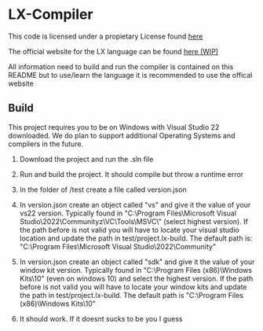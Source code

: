 # LX-Compiler

This code is licensed under a propietary License found [here](LICENSE)

The official website for the LX language can be found [here (WIP)](https://www.youtube.com/watch?v=dQw4w9WgXcQ)

All information need to build and run the compiler is contained on this README but to use/learn the language it is recommended to use the offical website

## Build

This project requires you to be on Windows with Visual Studio 22 downloaded. We do plan to support additional Operating Systems and compilers in the future.

1. Download the project and run the .sln file
   
2. Run and build the project. It should compile but throw a runtime error
  
3. In the folder of /test create a file called version.json
 
4. In version.json create an object called "vs" and give it the value of your vs22 version. Typically found in "C:\\Program Files\\Microsoft Visual Studio\\2022\\Communityz\\VC\\Tools\\MSVC\\" (select highest version). If the path before is not valid you will have to locate your visual studio location and update the path in test/project.lx-build. The default path is: "C:\\Program Files\\Microsoft Visual Studio\\2022\\Community"

5. In version.json create an object called "sdk" and give it the value of your window kit version. Typically found in "C:\\Program Files (x86)\\Windows Kits\\10" (even on windows 10) and select the highest version. If the path before is not valid you will have to locate your window kits and update the path in test/project.lx-build. The default path is "C:\\Program Files (x86)\\Windows Kits\\10"

6. It should work. If it doesnt sucks to be you I guess
